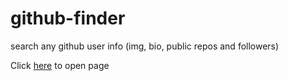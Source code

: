 # github-finder
search any github user info (img, bio, public repos and followers)

Click <a href="https://dianamartine.github.io/github-finder/.">here</a> to open page
